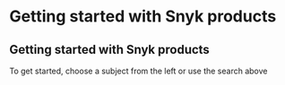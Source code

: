 # Getting started with Snyk products

##  Getting started with Snyk products

To get started, choose a subject from the left or use the search above

